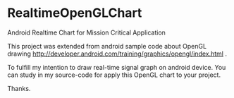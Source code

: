 RealtimeOpenGLChart
===================

Android Realtime Chart for Mission Critical Application

This project was extended from android sample code about OpenGL drawing 
http://developer.android.com/training/graphics/opengl/index.html .

To fulfill my intention to draw real-time signal graph on android device.
You can study in my source-code for apply this OpenGL chart to your project.

Thanks.
